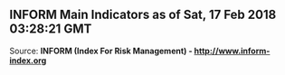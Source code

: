 ## INFORM Main Indicators as of Sat, 17 Feb 2018 03:28:21 GMT

Source: **INFORM (Index For Risk Management) - http://www.inform-index.org**